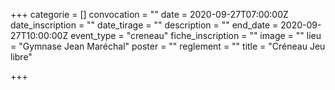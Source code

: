 +++
categorie = []
convocation = ""
date = 2020-09-27T07:00:00Z
date_inscription = ""
date_tirage = ""
description = ""
end_date = 2020-09-27T10:00:00Z
event_type = "creneau"
fiche_inscription = ""
image = ""
lieu = "Gymnase Jean Maréchal"
poster = ""
reglement = ""
title = "Créneau Jeu libre"

+++
